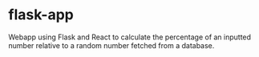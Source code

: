 # flask-app
Webapp using Flask and React to calculate the percentage of an inputted number relative to a random number fetched from a database.
